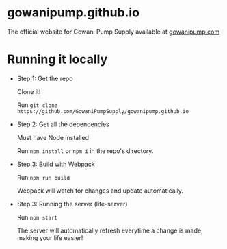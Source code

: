 # gowanipump.github.io

The official website for Gowani Pump Supply available at [gowanipump.com](https://gowanipump.com)

# Running it locally

* Step 1: Get the repo

  Clone it!

  Run `git clone https://github.com/GowaniPumpSupply/gowanipump.github.io`

* Step 2: Get all the dependencies

  Must have Node installed

  Run `npm install` or `npm i` in the repo's directory.

* Step 3: Build with Webpack

  Run `npm run build`

  Webpack will watch for changes and update automatically.

* Step 3: Running the server (lite-server)

  Run `npm start`

  The server will automatically refresh everytime a change is made, making your life easier!
